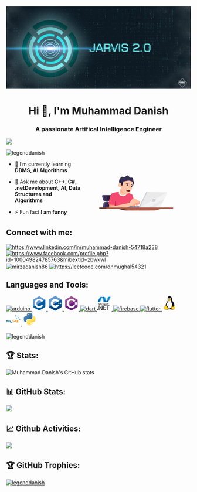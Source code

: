 ![logo](https://github.com/LegendDanish/LegendDanish/blob/main/jarvis_wallpaper_by_fariz22_dat50i3-fullview.jpg)
<h1 align="center">Hi 👋, I'm Muhammad Danish</h1>
<h3 align="center">A passionate Artifical Intelligence Engineer</h3>
<div style="display: flex;
  justify-content: space-between;">
  <img src="https://readme-typing-svg.herokuapp.com?font=Poppins&lines=Hi+👋,+did+you+want+to+know+about+me❓.;Let's+Learn+about+AI+and+Explore+the+World⌨.">
</div>
<img align="right" alt="Analyzing" width="300" src="https://github.com/LegendDanish/LegendDanish/blob/main/68747470733a2f2f63646e2e6472696262626c652e636f6d2f75736572732f313138373833362f73637265656e73686f74732f363533393432392f70726f6772616d65722e676966.gif">
<p align="left"> <img src="https://komarev.com/ghpvc/?username=legenddanish&label=Profile%20views&color=0e75b6&style=flat" alt="legenddanish" /> </p>

* 🌱 I’m currently learning **DBMS, AI Algorithms**

* 💬 Ask me about **C++, C#, .netDevelopment, AI, Data Structures and Algorithms**
 
* ⚡ Fun fact **I am funny**

## Connect with me:

<p align="left">
<a href="https://linkedin.com/in/https://www.linkedin.com/in/muhammad-danish-54718a238" target="blank"><img align="center" src="https://raw.githubusercontent.com/rahuldkjain/github-profile-readme-generator/master/src/images/icons/Social/linked-in-alt.svg" alt="https://www.linkedin.com/in/muhammad-danish-54718a238" height="30" width="40" /></a>
<a href="https://fb.com/https://www.facebook.com/profile.php?id=100049824785763&mibextid=zbwkwl" target="blank"><img align="center" src="https://raw.githubusercontent.com/rahuldkjain/github-profile-readme-generator/master/src/images/icons/Social/facebook.svg" alt="https://www.facebook.com/profile.php?id=100049824785763&mibextid=zbwkwl" height="30" width="40" /></a>
<a href="https://instagram.com/mirzadanish86" target="blank"><img align="center" src="https://raw.githubusercontent.com/rahuldkjain/github-profile-readme-generator/master/src/images/icons/Social/instagram.svg" alt="mirzadanish86" height="30" width="40" /></a>
<a href="https://www.leetcode.com/https://leetcode.com/dnmughal54321" target="blank"><img align="center" src="https://raw.githubusercontent.com/rahuldkjain/github-profile-readme-generator/master/src/images/icons/Social/leet-code.svg" alt="https://leetcode.com/dnmughal54321" height="30" width="40" /></a>
</p>

## Languages and Tools:

<p align="left"> <a href="https://www.arduino.cc/" target="_blank" rel="noreferrer"> <img src="https://cdn.worldvectorlogo.com/logos/arduino-1.svg" alt="arduino" width="40" height="40"/> </a> <a href="https://www.cprogramming.com/" target="_blank" rel="noreferrer"> <img src="https://raw.githubusercontent.com/devicons/devicon/master/icons/c/c-original.svg" alt="c" width="40" height="40"/> </a> <a href="https://www.w3schools.com/cpp/" target="_blank" rel="noreferrer"> <img src="https://raw.githubusercontent.com/devicons/devicon/master/icons/cplusplus/cplusplus-original.svg" alt="cplusplus" width="40" height="40"/> </a> <a href="https://www.w3schools.com/cs/" target="_blank" rel="noreferrer"> <img src="https://raw.githubusercontent.com/devicons/devicon/master/icons/csharp/csharp-original.svg" alt="csharp" width="40" height="40"/> </a> <a href="https://dart.dev" target="_blank" rel="noreferrer"> <img src="https://www.vectorlogo.zone/logos/dartlang/dartlang-icon.svg" alt="dart" width="40" height="40"/> </a> <a href="https://dotnet.microsoft.com/" target="_blank" rel="noreferrer"> <img src="https://raw.githubusercontent.com/devicons/devicon/master/icons/dot-net/dot-net-original-wordmark.svg" alt="dotnet" width="40" height="40"/> </a> <a href="https://firebase.google.com/" target="_blank" rel="noreferrer"> <img src="https://www.vectorlogo.zone/logos/firebase/firebase-icon.svg" alt="firebase" width="40" height="40"/> </a> <a href="https://flutter.dev" target="_blank" rel="noreferrer"> <img src="https://www.vectorlogo.zone/logos/flutterio/flutterio-icon.svg" alt="flutter" width="40" height="40"/> </a> <a href="https://www.linux.org/" target="_blank" rel="noreferrer"> <img src="https://raw.githubusercontent.com/devicons/devicon/master/icons/linux/linux-original.svg" alt="linux" width="40" height="40"/> </a> <a href="https://www.mysql.com/" target="_blank" rel="noreferrer"> <img src="https://raw.githubusercontent.com/devicons/devicon/master/icons/mysql/mysql-original-wordmark.svg" alt="mysql" width="40" height="40"/> </a> <a href="https://www.python.org" target="_blank" rel="noreferrer"> <img src="https://raw.githubusercontent.com/devicons/devicon/master/icons/python/python-original.svg" alt="python" width="40" height="40"/> </a> </p>

<p><img align="center" src="https://github-readme-stats.vercel.app/api/top-langs?username=legenddanish&show_icons=true&locale=en&layout=compact&theme=vision-friendly-dark" alt="legenddanish" /></p>

## 🏆 Stats:

![Muhammad Danish's GitHub stats](https://github-readme-stats.vercel.app/api?username=legenddanish&show_icons=true&theme=vision-friendly-dark)


## 📊 GitHub Stats:

<!-- ![](https://github-readme-stats.vercel.app/api?username=legenddanish&theme=dark&hide_border=false&include_all_commits=true&count_private=true) -->
![](https://github-readme-streak-stats.herokuapp.com/?user=legenddanish&layout=compact&theme=vision-friendly-dark&hide_border=false)

<!-- <a href="https://github.com/legenddanish" align="left"><img src="https://github-readme-stats.vercel.app/api/top-langs/?username=legenddanish&langs_count=10&title_color=0891b2&text_color=ffffff&icon_color=0891b2&bg_color=1c1917&hide_border=true&locale=en&custom_title=Top%20%Languages" alt="Top Languages" /></a> -->

## 📈 Github Activities:

<a href="http://www.github.com/legendanish"><img src="https://github-readme-activity-graph.cyclic.app/graph?username=legenddanish&bg_color=1c1917&color=ffffff&line=0891b2&point=ffffff&area_color=1c1917&area=true&hide_border=true&custom_title=GitHub%20Commits%20Graph" /></a><br/>

## 🏆 GitHub Trophies:

<p align="left"> <a href="https://github.com/ryo-ma/github-profile-trophy"><img src="https://github-profile-trophy.vercel.app/?username=legenddanish&theme=radical&no-frame=false&no-bg=true&margin-w=2" alt="legenddanish" /></a> </p>

